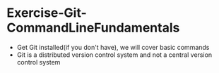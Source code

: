 # Exercise-Git-CommandLineFundamentals
+ Get Git installed(if you don't have), we will cover basic commands
+ Git is a distributed version control system and not a central version control system

